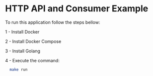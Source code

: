 # HTTP API and Consumer Example

To run this application follow the steps bellow:

1 - Install Docker

2 - Install Docker Compose

3 - Install Golang

4 - Execute the command:

  ```bash
    make run
  ```